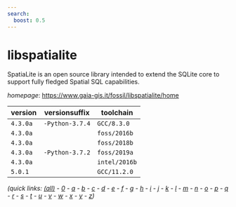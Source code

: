```yaml
---
search:
  boost: 0.5
---
```

# libspatialite

SpatiaLite is an open source library intended to extend the SQLite core to support  fully fledged Spatial SQL capabilities.

*homepage*: <https://www.gaia-gis.it/fossil/libspatialite/home>

version | versionsuffix | toolchain
--------|---------------|----------
``4.3.0a`` | ``-Python-3.7.4`` | ``GCC/8.3.0``
``4.3.0a`` |  | ``foss/2016b``
``4.3.0a`` |  | ``foss/2018b``
``4.3.0a`` | ``-Python-3.7.2`` | ``foss/2019a``
``4.3.0a`` |  | ``intel/2016b``
``5.0.1`` |  | ``GCC/11.2.0``


*(quick links: [(all)](../index.md) - [0](../0/index.md) - [a](../a/index.md) - [b](../b/index.md) - [c](../c/index.md) - [d](../d/index.md) - [e](../e/index.md) - [f](../f/index.md) - [g](../g/index.md) - [h](../h/index.md) - [i](../i/index.md) - [j](../j/index.md) - [k](../k/index.md) - [l](../l/index.md) - [m](../m/index.md) - [n](../n/index.md) - [o](../o/index.md) - [p](../p/index.md) - [q](../q/index.md) - [r](../r/index.md) - [s](../s/index.md) - [t](../t/index.md) - [u](../u/index.md) - [v](../v/index.md) - [w](../w/index.md) - [x](../x/index.md) - [y](../y/index.md) - [z](../z/index.md))*


